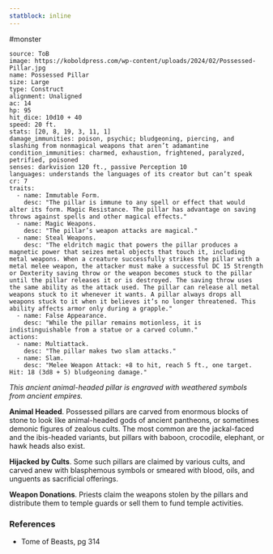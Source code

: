```yaml
---
statblock: inline
---
```

 #monster 

```statblock
source: ToB
image: https://koboldpress.com/wp-content/uploads/2024/02/Possessed-Pillar.jpg
name: Possessed Pillar
size: Large
type: Construct
alignment: Unaligned
ac: 14
hp: 95
hit_dice: 10d10 + 40
speed: 20 ft.
stats: [20, 8, 19, 3, 11, 1]
damage_immunities: poison, psychic; bludgeoning, piercing, and slashing from nonmagical weapons that aren’t adamantine
condition_immunities: charmed, exhaustion, frightened, paralyzed, petrified, poisoned
senses: darkvision 120 ft., passive Perception 10
languages: understands the languages of its creator but can’t speak
cr: 7
traits:
  - name: Immutable Form.
    desc: "The pillar is immune to any spell or effect that would alter its form. Magic Resistance. The pillar has advantage on saving throws against spells and other magical effects."
  - name: Magic Weapons.
    desc: "The pillar’s weapon attacks are magical."
  - name: Steal Weapons.
    desc: "The eldritch magic that powers the pillar produces a magnetic power that seizes metal objects that touch it, including metal weapons. When a creature successfully strikes the pillar with a metal melee weapon, the attacker must make a successful DC 15 Strength or Dexterity saving throw or the weapon becomes stuck to the pillar until the pillar releases it or is destroyed. The saving throw uses the same ability as the attack used. The pillar can release all metal weapons stuck to it whenever it wants. A pillar always drops all weapons stuck to it when it believes it’s no longer threatened. This ability affects armor only during a grapple."
  - name: False Appearance.
    desc: "While the pillar remains motionless, it is indistinguishable from a statue or a carved column."
actions:
  - name: Multiattack.
    desc: "The pillar makes two slam attacks."
  - name: Slam.
    desc: "Melee Weapon Attack: +8 to hit, reach 5 ft., one target. Hit: 18 (3d8 + 5) bludgeoning damage."
```

_This ancient animal-headed pillar is engraved with weathered symbols from ancient empires._

**Animal Headed**. Possessed pillars are carved from enormous blocks of stone to look like animal-headed gods of ancient pantheons, or sometimes demonic figures of zealous cults. The most common are the jackal-faced and the ibis-headed variants, but pillars with baboon, crocodile, elephant, or hawk heads also exist.

**Hijacked by Cults**. Some such pillars are claimed by various cults, and carved anew with blasphemous symbols or smeared with blood, oils, and unguents as sacrificial offerings.

**Weapon Donations**. Priests claim the weapons stolen by the pillars and distribute them to temple guards or sell them to fund temple activities.

### References

* Tome of Beasts, pg 314

